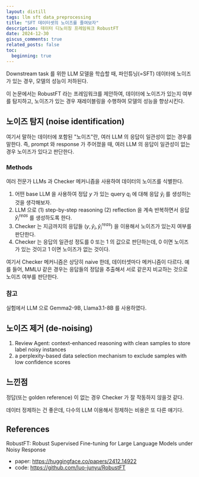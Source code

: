 ```yaml
---
layout: distill
tags: llm sft data_preprocessing
title: "SFT 데이터셋의 노이즈를 줄여보자"
description: 데이터 디노이징 프레임워크 RobustFT
date: 2024-12-30
giscus_comments: true
related_posts: false
toc:
  beginning: true
---
```


Downstream task 를 위한 LLM 모델을 학습할 때, 파인튜닝(=SFT) 데이터에 노이즈가 있는 경우, 모델의 성능이 저하된다.

이 논문에서는 RobustFT 라는 프레임워크를 제안하여, 데이터에 노이즈가 있는지 여부를 탐지하고, 노이즈가 있는 경우 재레이블링을 수행하여 모델의 성능을 향상시킨다.

## 노이즈 탐지 (noise identification)

여기서 말하는 데이터에 포함된 "노이즈"란, 여러 LLM 의 응답이 일관성이 없는 경우를 말한다. 즉, prompt 와 response 가 주어졌을 때, 여러 LLM 의 응답이 일관성이 없는 경우 노이즈가 있다고 판단한다.

### Methods

여러 전문가 LLMs 과 Checker 메커니즘을 사용하여 데이터의 노이즈를 식별한다.

1. 어떤 base LLM 을 사용하여 정답 $y$ 가 있는 query $q_i$ 에 대해 응답 $\hat{y}_i$ 를 생성하는 것을 생각해보자.
2. LLM 으로 (1) step-by-step reasoning (2) reflection 을 계속 반복하면서 응답 $\hat{y}^{reas}_i$ 를 생성하도록 한다.
3. Checker 는 지금까지의 응답들 ($y,\hat{y}_i, \hat{y}^{reas}_i$) 을 이용해서 노이즈가 있는지 여부를 판단한다.
4. Checker 는 응답의 일관성 정도를 0 또는 1 의 값으로 판단하는데, 0 이면 노이즈가 있는 것이고 1 이면 노이즈가 없는 것이다.

여기서 Checker 메커니즘은 상당히 naive 한데, 데이터셋마다 메커니즘이 다르다. 
예를 들어, MMLU 같은 경우는 응답들의 정답을 추출해서 서로 같은지 비교하는 것으로 노이즈 여부를 판단한다.

### 참고

실험에서 LLM 으로 Gemma2-9B, Llama3.1-8B 를 사용하였다.



## 노이즈 제거 (de-noising)

1. Review Agent: context-enhanced reasoning with clean samples to store label noisy instances
2. a perplexity-based data selection mechanism to exclude samples with low confidence scores


## 느낀점

정답(또는 golden reference) 이 없는 경우 Checker 가 잘 작동하지 않을것 같다.

데이터 정제하는 건 좋은데, 다수의 LLM 이용해서 정제하는 비용은 또 다른 얘기다.

## References

RobustFT: Robust Supervised Fine-tuning for Large Language Models under Noisy Response

- paper: https://huggingface.co/papers/2412.14922
- code: https://github.com/luo-junyu/RobustFT